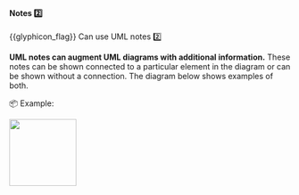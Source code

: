 <div id="title">

#### Notes :two:

</div>

<span id="prereqs"></span>

<span id="outcomes">{{glyphicon_flag}} Can use UML notes :two:</span>

<div id="body">

**UML notes can augment UML diagrams with additional information.** These notes can be shown connected to a particular element in the diagram or can be shown without a connection. The diagram below shows examples of both.

<tip-box> 

:package: Example:

<img src="{{baseUrl}}/uml/notes/notes/images/adminProfessor.png" height="120" />
<p/>

</tip-box>

</div>

<div id="extras">
</div>